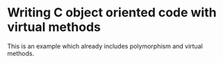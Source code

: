 # Writing C object oriented code with virtual methods

This is an example which already includes polymorphism and virtual methods.
